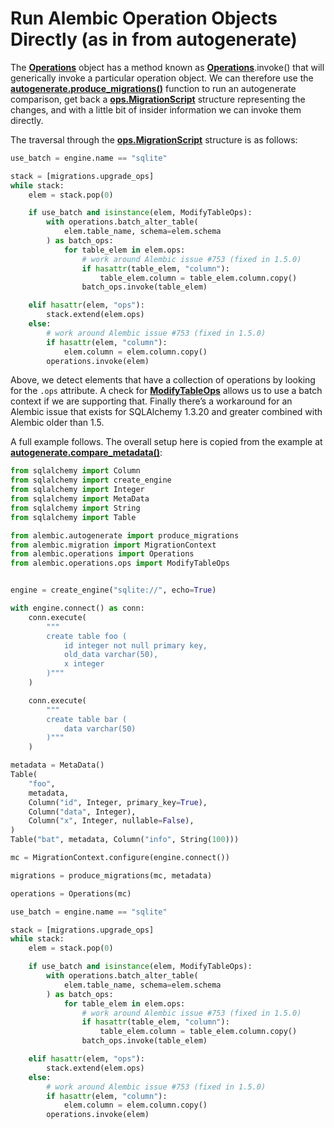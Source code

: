 # Run Alembic Operation Objects Directly (as in from autogenerate)

[Operations]: ../en/ops.html#alembic.operations.Operations
[Operations.invoke()]: ../en/ops.html#alembic.operations.Operations.invoke
[autogenerate.produce_migrations()]: ../en/api/autogenerate.html#alembic.autogenerate.produce_migrations
[ops.MigrationScript]: ../en/api/operations.html#alembic.operations.ops.MigrationScript
[ModifyTableOps]: ../en/api/operations.html#alembic.operations.ops.ModifyTableOps
[autogenerate.compare_metadata()]: ../en/api/autogenerate.html#alembic.autogenerate.compare_metadata

The **[Operations]** object has a method known as **[Operations]**.invoke() that will generically invoke a particular operation object. We can therefore use the **[autogenerate.produce_migrations()]** function to run an autogenerate comparison, get back a **[ops.MigrationScript]** structure representing the changes, and with a little bit of insider information we can invoke them directly.

The traversal through the **[ops.MigrationScript]** structure is as follows:

```python
use_batch = engine.name == "sqlite"

stack = [migrations.upgrade_ops]
while stack:
    elem = stack.pop(0)

    if use_batch and isinstance(elem, ModifyTableOps):
        with operations.batch_alter_table(
            elem.table_name, schema=elem.schema
        ) as batch_ops:
            for table_elem in elem.ops:
                # work around Alembic issue #753 (fixed in 1.5.0)
                if hasattr(table_elem, "column"):
                    table_elem.column = table_elem.column.copy()
                batch_ops.invoke(table_elem)

    elif hasattr(elem, "ops"):
        stack.extend(elem.ops)
    else:
        # work around Alembic issue #753 (fixed in 1.5.0)
        if hasattr(elem, "column"):
            elem.column = elem.column.copy()
        operations.invoke(elem)
```

Above, we detect elements that have a collection of operations by looking for the `.ops` attribute. A check for **[ModifyTableOps]** allows us to use a batch context if we are supporting that. Finally there’s a workaround for an Alembic issue that exists for SQLAlchemy 1.3.20 and greater combined with Alembic older than 1.5.

A full example follows. The overall setup here is copied from the example at **[autogenerate.compare_metadata()]**:

```python
from sqlalchemy import Column
from sqlalchemy import create_engine
from sqlalchemy import Integer
from sqlalchemy import MetaData
from sqlalchemy import String
from sqlalchemy import Table

from alembic.autogenerate import produce_migrations
from alembic.migration import MigrationContext
from alembic.operations import Operations
from alembic.operations.ops import ModifyTableOps


engine = create_engine("sqlite://", echo=True)

with engine.connect() as conn:
    conn.execute(
        """
        create table foo (
            id integer not null primary key,
            old_data varchar(50),
            x integer
        )"""
    )

    conn.execute(
        """
        create table bar (
            data varchar(50)
        )"""
    )

metadata = MetaData()
Table(
    "foo",
    metadata,
    Column("id", Integer, primary_key=True),
    Column("data", Integer),
    Column("x", Integer, nullable=False),
)
Table("bat", metadata, Column("info", String(100)))

mc = MigrationContext.configure(engine.connect())

migrations = produce_migrations(mc, metadata)

operations = Operations(mc)

use_batch = engine.name == "sqlite"

stack = [migrations.upgrade_ops]
while stack:
    elem = stack.pop(0)

    if use_batch and isinstance(elem, ModifyTableOps):
        with operations.batch_alter_table(
            elem.table_name, schema=elem.schema
        ) as batch_ops:
            for table_elem in elem.ops:
                # work around Alembic issue #753 (fixed in 1.5.0)
                if hasattr(table_elem, "column"):
                    table_elem.column = table_elem.column.copy()
                batch_ops.invoke(table_elem)

    elif hasattr(elem, "ops"):
        stack.extend(elem.ops)
    else:
        # work around Alembic issue #753 (fixed in 1.5.0)
        if hasattr(elem, "column"):
            elem.column = elem.column.copy()
        operations.invoke(elem)
```
